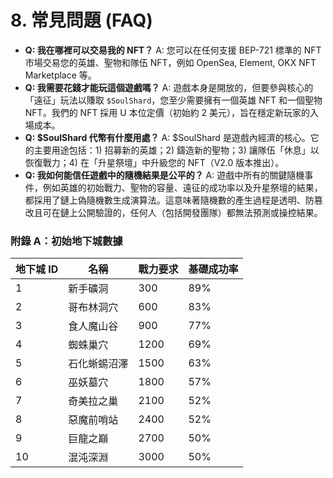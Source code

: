 # 8. 常見問題 (FAQ)

* **Q: 我在哪裡可以交易我的 NFT？** A: 您可以在任何支援 BEP-721 標準的 NFT 市場交易您的英雄、聖物和隊伍 NFT，例如 OpenSea, Element, OKX NFT Marketplace 等。
* **Q: 我需要花錢才能玩這個遊戲嗎？** A: 遊戲本身是開放的，但要參與核心的「遠征」玩法以賺取 `$SoulShard`，您至少需要擁有一個英雄 NFT 和一個聖物 NFT。我們的 NFT 採用 U 本位定價（初始約 2 美元），旨在穩定新玩家的入場成本。
* **Q: $SoulShard 代幣有什麼用處？** A: $SoulShard 是遊戲內經濟的核心。它的主要用途包括：1) 招募新的英雄；2) 鑄造新的聖物；3) 讓隊伍「休息」以恢復戰力；4) 在「升星祭壇」中升級您的 NFT（V2.0 版本推出）。
* **Q: 我如何能信任遊戲中的隨機結果是公平的？** A: 遊戲中所有的關鍵隨機事件，例如英雄的初始戰力、聖物的容量、遠征的成功率以及升星祭壇的結果，都採用了鏈上偽隨機數生成演算法。這意味著隨機數的產生過程是透明、防篡改且可在鏈上公開驗證的，任何人（包括開發團隊）都無法預測或操控結果。

### 附錄 A：初始地下城數據

| 地下城 ID | 名稱     | 戰力要求 | 基礎成功率 |
| ------ | ------ | ---- | ----- |
| 1      | 新手礦洞   | 300  | 89%   |
| 2      | 哥布林洞穴  | 600  | 83%   |
| 3      | 食人魔山谷  | 900  | 77%   |
| 4      | 蜘蛛巢穴   | 1200 | 69%   |
| 5      | 石化蜥蜴沼澤 | 1500 | 63%   |
| 6      | 巫妖墓穴   | 1800 | 57%   |
| 7      | 奇美拉之巢  | 2100 | 52%   |
| 8      | 惡魔前哨站  | 2400 | 52%   |
| 9      | 巨龍之巔   | 2700 | 50%   |
| 10     | 混沌深淵   | 3000 | 50%   |
